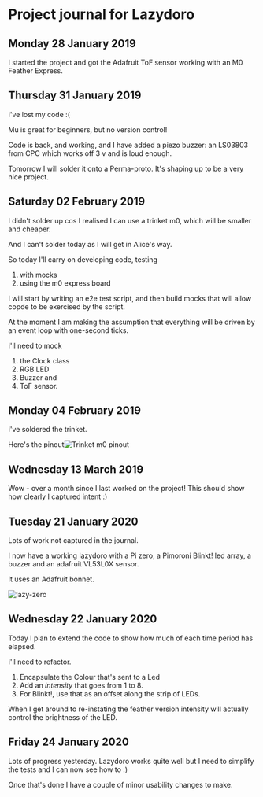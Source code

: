 # Project journal for Lazydoro

## Monday 28 January 2019

I started the project and got the Adafruit ToF sensor working with an M0 Feather Express.




## Thursday 31 January 2019

I've lost my code :(

Mu is great for beginners, but no version control!

Code is back, and working, and I have added a piezo buzzer: an LS03803 from CPC which
works off 3 v and is loud enough.

Tomorrow I will solder it onto a Perma-proto. It's shaping up to be a very nice project. 

## Saturday 02 February 2019

I didn't solder up cos I realised I can use a trinket m0, which will be smaller and cheaper.

And I can't solder today as I will get in Alice's way.

So today I'll carry on developing code, testing
1. with mocks
1. using the m0 express board

I will start by writing an e2e test script, and then build mocks that will allow copde to be
exercised by the script.

At the moment I am making the assumption that everything will be driven by an event loop with 
one-second ticks.
 
I'll need to mock
1. the Clock class
1. RGB LED
1. Buzzer and
1. ToF sensor.


## Monday 04 February 2019

I've soldered the trinket. 

Here's the pinout![Trinket m0 pinout](resources/images/adafruit/trinket-m0/adafruit_products_Adafruit_Trinket_M0.png)


## Wednesday 13 March 2019

Wow - over a month since I last worked on the project! This should show how clearly I captured intent :)


## Tuesday 21 January 2020

Lots of work not captured in the journal.

I now have a working lazydoro with a Pi zero, a Pimoroni Blinkt! led array, a buzzer and an adafruit VL53L0X sensor.

It uses an Adafruit bonnet.

![lazy-zero](resources/images/lazydoro/lazy-zero-cropped.jpg)

## Wednesday 22 January 2020

Today I plan to extend the code to show how much of each time period has elapsed.

I'll need to refactor.

1. Encapsulate the Colour that's sent to a Led
1. Add an *intensity* that goes from 1 to 8.
1. For Blinkt!, use that as an offset along the strip of LEDs.

When I get around to re-instating the feather version intensity will actually control the brightness of the LED.


## Friday 24 January 2020

Lots of progress yesterday. Lazydoro works quite well but I need to simplify the tests and I can now see how to :)

Once that's done I have a couple of minor usability changes to make.